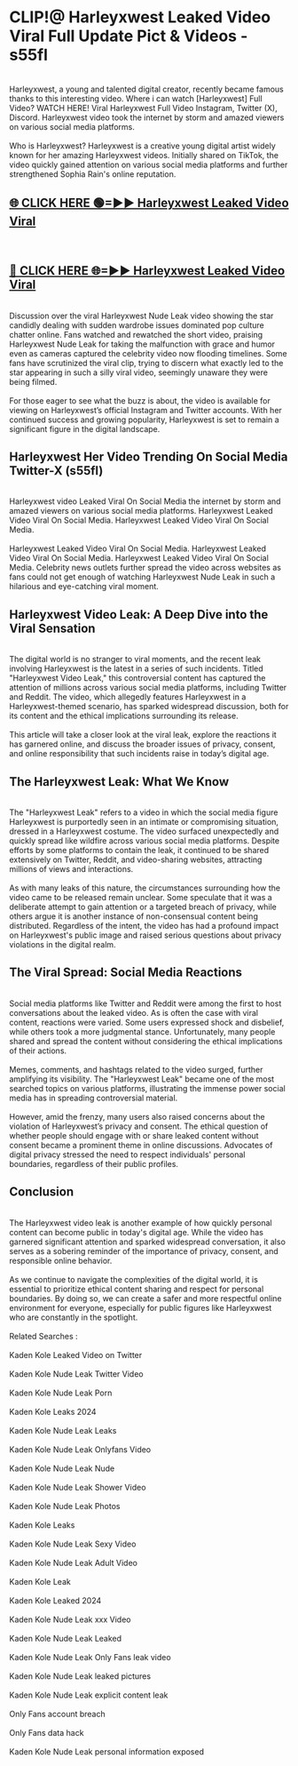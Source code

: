 # CLIP!@ Harleyxwest Leaked Video Viral Full Update Pict & Videos - s55fl
<br>
Harleyxwest, a young and talented digital creator, recently became famous thanks to this interesting video. Where i can watch [Harleyxwest] Full Video? WATCH HERE! Viral Harleyxwest Full Video Instagram, Twitter (X), Discord. Harleyxwest video took the internet by storm and amazed viewers on various social media platforms.
<br><br>
Who is Harleyxwest? Harleyxwest is a creative young digital artist widely known for her amazing Harleyxwest videos. Initially shared on TikTok, the video quickly gained attention on various social media platforms and further strengthened Sophia Rain's online reputation.
<br>
<h2><a href="https://bestclip.site?title=Harleyxwest">🌐 CLICK HERE 🟢=►► Harleyxwest Leaked Video Viral</a></h2>
<br>
<h2><a href="https://bestclip.site?title=Harleyxwest">🔴 CLICK HERE 🌐=►► Harleyxwest Leaked Video Viral</a></h2>
<br>
Discussion over the viral Harleyxwest Nude Leak video showing the star candidly dealing with sudden wardrobe issues dominated pop culture chatter online. Fans watched and rewatched the short video, praising Harleyxwest Nude Leak for taking the malfunction with grace and humor even as cameras captured the celebrity video now flooding timelines. Some fans have scrutinized the viral clip, trying to discern what exactly led to the star appearing in such a silly viral video, seemingly unaware they were being filmed.
<br><br>
For those eager to see what the buzz is about, the video is available for viewing on Harleyxwest’s official Instagram and Twitter accounts. With her continued success and growing popularity, Harleyxwest is set to remain a significant figure in the digital landscape.
<br>
<h2>Harleyxwest Her Video Trending On Social Media Twitter-X (s55fl)</h2>
<br>
Harleyxwest video Leaked Viral On Social Media the internet by storm and amazed viewers on various social media platforms. Harleyxwest Leaked Video Viral On Social Media. Harleyxwest Leaked Video Viral On Social Media.
<br><br>
Harleyxwest Leaked Video Viral On Social Media. Harleyxwest Leaked Video Viral On Social Media. Harleyxwest Leaked Video Viral On Social Media. Celebrity news outlets further spread the video across websites as fans could not get enough of watching Harleyxwest Nude Leak in such a hilarious and eye-catching viral moment.
<br>
<h2>Harleyxwest Video Leak: A Deep Dive into the Viral Sensation</h2>
<br>
The digital world is no stranger to viral moments, and the recent leak involving Harleyxwest is the latest in a series of such incidents. Titled "Harleyxwest Video Leak," this controversial content has captured the attention of millions across various social media platforms, including Twitter and Reddit. The video, which allegedly features Harleyxwest in a Harleyxwest-themed scenario, has sparked widespread discussion, both for its content and the ethical implications surrounding its release.
<br><br>
This article will take a closer look at the viral leak, explore the reactions it has garnered online, and discuss the broader issues of privacy, consent, and online responsibility that such incidents raise in today’s digital age.
<br>
<h2>The Harleyxwest Leak: What We Know</h2>
<br>
The "Harleyxwest Leak" refers to a video in which the social media figure Harleyxwest is purportedly seen in an intimate or compromising situation, dressed in a Harleyxwest costume. The video surfaced unexpectedly and quickly spread like wildfire across various social media platforms. Despite efforts by some platforms to contain the leak, it continued to be shared extensively on Twitter, Reddit, and video-sharing websites, attracting millions of views and interactions.
<br><br>
As with many leaks of this nature, the circumstances surrounding how the video came to be released remain unclear. Some speculate that it was a deliberate attempt to gain attention or a targeted breach of privacy, while others argue it is another instance of non-consensual content being distributed. Regardless of the intent, the video has had a profound impact on Harleyxwest's public image and raised serious questions about privacy violations in the digital realm.
<br>
<h2>The Viral Spread: Social Media Reactions</h2>
<br>
Social media platforms like Twitter and Reddit were among the first to host conversations about the leaked video. As is often the case with viral content, reactions were varied. Some users expressed shock and disbelief, while others took a more judgmental stance. Unfortunately, many people shared and spread the content without considering the ethical implications of their actions.
<br><br>
Memes, comments, and hashtags related to the video surged, further amplifying its visibility. The "Harleyxwest Leak" became one of the most searched topics on various platforms, illustrating the immense power social media has in spreading controversial material.
<br><br>
However, amid the frenzy, many users also raised concerns about the violation of Harleyxwest’s privacy and consent. The ethical question of whether people should engage with or share leaked content without consent became a prominent theme in online discussions. Advocates of digital privacy stressed the need to respect individuals' personal boundaries, regardless of their public profiles.
<br>
<h2>Conclusion</h2>
<br>
The Harleyxwest video leak is another example of how quickly personal content can become public in today's digital age. While the video has garnered significant attention and sparked widespread conversation, it also serves as a sobering reminder of the importance of privacy, consent, and responsible online behavior.
<br><br>
As we continue to navigate the complexities of the digital world, it is essential to prioritize ethical content sharing and respect for personal boundaries. By doing so, we can create a safer and more respectful online environment for everyone, especially for public figures like Harleyxwest who are constantly in the spotlight.
<br><br>
Related Searches :
<br><br>
Kaden Kole Leaked Video on Twitter
<br><br>
Kaden Kole Nude Leak Twitter Video
<br><br>
Kaden Kole Nude Leak Porn
<br><br>
Kaden Kole Leaks 2024
<br><br>
Kaden Kole Nude Leak Leaks
<br><br>
Kaden Kole Nude Leak Onlyfans Video
<br><br>
Kaden Kole Nude Leak Nude
<br><br>
Kaden Kole Nude Leak Shower Video
<br><br>
Kaden Kole Nude Leak Photos
<br><br>
Kaden Kole Leaks
<br><br>
Kaden Kole Nude Leak Sexy Video
<br><br>
Kaden Kole Nude Leak Adult Video
<br><br>
Kaden Kole Leak
<br><br>
Kaden Kole Leaked 2024
<br><br>
Kaden Kole Nude Leak xxx Video
<br><br>
Kaden Kole Nude Leak Leaked
<br><br>
Kaden Kole Nude Leak Only Fans leak video
<br><br>
Kaden Kole Nude Leak leaked pictures
<br><br>
Kaden Kole Nude Leak explicit content leak
<br><br>
Only Fans account breach
<br><br>
Only Fans data hack
<br><br>
Kaden Kole Nude Leak personal information exposed